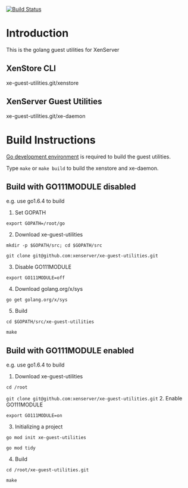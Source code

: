 [![Build Status](https://travis-ci.org/xenserver/xe-guest-utilities.svg?branch=master)](https://travis-ci.org/xenserver/xe-guest-utilities)

Introduction
===================

This is the golang guest utilities for XenServer


XenStore CLI
-----------
xe-guest-utilities.git/xenstore


XenServer Guest Utilities
-----------
xe-guest-utilities.git/xe-daemon


Build Instructions
===================
[Go development environment](https://golang.org/doc/install) is required to build the guest utilities.

Type `make` or `make build` to build the xenstore and xe-daemon.

Build with GO111MODULE disabled
-----------
e.g. use go1.6.4 to build
1. Set GOPATH

`export GOPATH=/root/go`

2. Download xe-guest-utilities

`mkdir -p $GOPATH/src; cd $GOPATH/src`

`git clone git@github.com:xenserver/xe-guest-utilities.git`

3. Disable GO111MODULE

`export GO111MODULE=off`

4. Download golang.org/x/sys

`go get golang.org/x/sys`

5. Build

`cd $GOPATH/src/xe-guest-utilities`

`make`

Build with GO111MODULE enabled
-----------
e.g. use go1.6.4 to build
1. Download xe-guest-utilities

`cd /root`

`git clone git@github.com:xenserver/xe-guest-utilities.git`
2. Enable GO111MODULE

`export GO111MODULE=on`

3. Initializing a project

`go mod init xe-guest-utilities`

`go mod tidy`

4. Build

`cd /root/xe-guest-utilities.git`

`make`
